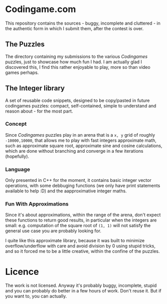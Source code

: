 # Codingame.com

This repository contains the sources - buggy, incomplete and cluttered - in the
authentic form in which I submit them, after the contest is over.

## The Puzzles

The directory containing my submissions to the various _Codingames_ puzzles,
just to showcase how much fun I had. I am actually glad I discovered this, I
find this rather enjoyable to play, more so than video games perhaps.

## The Integer library

A set of reusable code snippets, designed to be copy/pasted in future codingames
puzzles: compact, self-contained, simple to understand and reason about - for the
most part.

### Concept

Since _Codingames_ puzzles play in an arena that is a `x, y` grid of roughly
`-10000,10000`, that allows me to play with fast integers approximate math, such
as approximate square root, approximate sine and cosine calculations, which are
done without branching and converge in a few iterations (hopefully).

### Language

Only presented in C++ for the moment, it contains basic integer vector
operations, with some debbuging functions (we only have print statements
available to help :D) and the aapproximative integer maths.

### Fun With Approximations

Since it's about approximations, within the range of the arena, don't expect
these functions to return good results, in particular when the integers are
small: e.g. computation of the square root of `(1, 1)` will not satisfy the
general use case you are probably looking for.

I quite like this approximate library, because it was built to minimize
overflow/underflow with care and avoid division by 0 using stupid tricks, and so
it forced me to be a little creative, within the confine of the puzzles.

# Licence

The work is not licensed. Anyway it's probably buggy, incomplete, stupid and you
can probably do better in a few hours of work. Don't reuse it. But if you want
to, you can actually.
